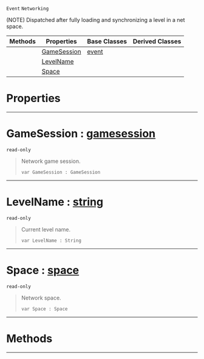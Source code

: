  `Event` `Networking`



(NOTE) Dispatched after fully loading and synchronizing a level in a net space.

|Methods|Properties|Base Classes|Derived Classes|
|---|---|---|---|
| |[ GameSession](https://plasmaengine.github.io/PlasmaDocs/Plasma1/C++/code_reference/class_reference/netlevelstarted.md#gamesession-plasma-engine)|[event](https://plasmaengine.github.io/PlasmaDocs/Plasma1/C++/code_reference/class_reference/event.md)| |
| |[ LevelName](https://plasmaengine.github.io/PlasmaDocs/Plasma1/C++/code_reference/class_reference/netlevelstarted.md#levelname-plasma-engine-do)| | |
| |[ Space](https://plasmaengine.github.io/PlasmaDocs/Plasma1/C++/code_reference/class_reference/netlevelstarted.md#space-plasma-engine-docume)| | |


 #  Properties


---  
 #  GameSession : [gamesession](https://plasmaengine.github.io/PlasmaDocs/Plasma1/C++/code_reference/class_reference/gamesession.md)

 `read-only`

> Network game session.
> ``` lang=cpp, name=Lightning
> var GameSession : GameSession


---  
 #  LevelName : [string](https://plasmaengine.github.io/PlasmaDocs/Plasma1/C++/code_reference/lightning_base_types/string.md)

 `read-only`

> Current level name.
> ``` lang=cpp, name=Lightning
> var LevelName : String


---  
 #  Space : [space](https://plasmaengine.github.io/PlasmaDocs/Plasma1/C++/code_reference/class_reference/space.md)

 `read-only`

> Network space.
> ``` lang=cpp, name=Lightning
> var Space : Space


---  
 #  Methods


---  
 

 